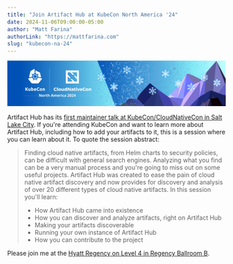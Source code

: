 ```yaml
---
title: "Join Artifact Hub at KubeCon North America '24"
date: 2024-11-06T09:00:00-05:00
author: "Matt Farina"
authorLink: "https://mattfarina.com"
slug: "kubecon-na-24"
---
```


![kubecon](kubecon.png)

Artifact Hub has its [first maintainer talk at KubeCon/CloudNativeCon in Salt Lake City](https://sched.co/1howN).
If you're attending KubeCon and want to learn more about Artifact Hub, including how to add your artifacts to it, this is a session where you can learn about it. To quote the session abstract:<!--more-->

> Finding cloud native artifacts, from Helm charts to security policies, can be difficult with general search engines. Analyzing what you find can be a very manual process and you're going to miss out on some useful projects. Artifact Hub was created to ease the pain of cloud native artifact discovery and now provides for discovery and analysis of over 20 different types of cloud native artifacts. In this session you'll learn: 
>  * How Artifact Hub came into existence
>  * How you can discover and analyze artifacts, right on Artifact Hub
>  * Making your artifacts discoverable
>  * Running your own instance of Artifact Hub
>  * How you can contribute to the project

Please join me at the [Hyatt Regency on Level 4 in Regency Ballroom B](https://events.linuxfoundation.org/wp-content/uploads/2024/10/KubeCon_NA_24_PrintSignage_VenueMap_3x8.pdf).